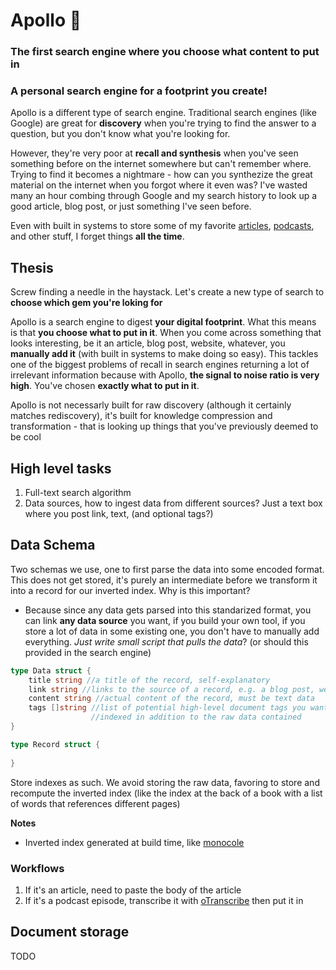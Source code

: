 # Apollo 💎
### The first search engine where you choose what content to put in
### A personal search engine for a footprint you create!

Apollo is a different type of search engine. Traditional search engines (like Google) are great for **discovery** when you're trying to find the answer to a question, but you don't know what you're looking for.

However, they're very poor at **recall and synthesis** when you've seen something before on the internet somewhere but can't remember where. Trying to find it becomes a nightmare - how can you synthezize the great material on the internet when you forgot where it even was? I've wasted many an hour combing through Google and my search history to look up a good article, blog post, or just something I've seen before.

Even with built in systems to store some of my favorite [articles](https://zeus.amirbolous.com/articles), [podcasts](https://zeus.amirbolous.com/podcasts), and other stuff, I forget things **all the time**.

## Thesis
Screw finding a needle in the haystack. Let's create a new type of search to **choose which gem you're loking for**

Apollo is a search engine to digest **your digital footprint**. What this means is that **you choose what to put in it**. When you come across something that looks interesting, be it an article, blog post, website, whatever, you **manually add it** (with built in systems to make doing so easy). This tackles one of the biggest problems of recall in search engines returning a lot of irrelevant information because with Apollo, **the signal to noise ratio is very high**. You've chosen **exactly what to put in it**.

Apollo is not necessarly built for raw discovery (although it certainly matches rediscovery), it's built for knowledge compression and transformation - that is looking up things that you've previously deemed to be cool

## High level tasks
1. Full-text search algorithm
2. Data sources, how to ingest data from different sources? Just a text box where you post link, text, (and optional tags?)

## Data Schema
Two schemas we use, one to first parse the data into some encoded format. 
This does not get stored, it's purely an intermediate before we transform it into a record for our inverted index.
Why is this important?
- Because since any data gets parsed into this standarized format, you can link **any data source** you want, if you build your own tool, if you store a lot of data in some existing one, you don't have to manually add everything. *Just write small script that pulls the data*? (or should this provided in the search engine)
```go
type Data struct {
    title string //a title of the record, self-explanatory
    link string //links to the source of a record, e.g. a blog post, website, podcast etc.
    content string //actual content of the record, must be text data
    tags []string //list of potential high-level document tags you want to add that will be
                  //indexed in addition to the raw data contained 
}
```

```go
type Record struct {
    
}
```

Store indexes as such. We avoid storing the raw data, favoring to store and recompute the inverted index (like the index at the back of a book with a list of words that references different pages)

**Notes** 
- Inverted index generated at build time, like [monocole](https://github.com/thesephist/monocle)

### Workflows
1. If it's an article, need to paste the body of the article
2. If it's a podcast episode, transcribe it with [oTranscribe](https://otranscribe.com/) then put it in


## Document storage
TODO